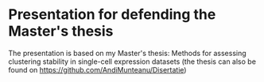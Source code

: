 # Presentation for defending the Master's thesis

The presentation is based on my Master's thesis: Methods for assessing clustering stability
in single-cell expression datasets (the thesis can also be found on https://github.com/AndiMunteanu/Disertatie)
